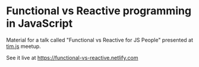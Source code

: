 # Functional vs Reactive programming in JavaScript 

Material for a talk called "Functional vs Reactive for JS People" presented at <a href="https://www.meetup.com/tim-js/">tim.js</a> meetup.

See it live at <a href="https://functional-vs-reactive.netlify.com">https://functional-vs-reactive.netlify.com</a>